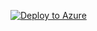 [![Deploy to Azure](https://aka.ms/deploytoazurebutton)](https://portal.azure.com/#create/Microsoft.Template/uri/https%3A%2F%2Fraw.githubusercontent.com%2Fnnctzoo%2Fmeeemories-server-dotnet%2Fmaster%2Fazuredeploy.json)